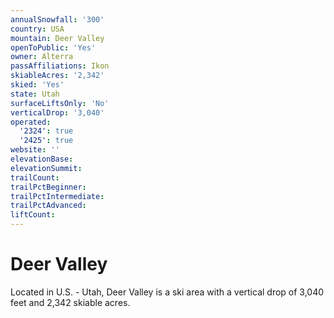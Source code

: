 ```yaml
---
annualSnowfall: '300'
country: USA
mountain: Deer Valley
openToPublic: 'Yes'
owner: Alterra
passAffiliations: Ikon
skiableAcres: '2,342'
skied: 'Yes'
state: Utah
surfaceLiftsOnly: 'No'
verticalDrop: '3,040'
operated:
  '2324': true
  '2425': true
website: ''
elevationBase:
elevationSummit:
trailCount:
trailPctBeginner:
trailPctIntermediate:
trailPctAdvanced:
liftCount:
---
```



# Deer Valley

Located in U.S. - Utah, Deer Valley is a ski area with a vertical drop of 3,040 feet and 2,342 skiable acres.
